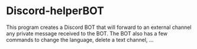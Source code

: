 # Discord-helperBOT

This program creates a Discord BOT that will forward to an external channel any private message received to the BOT.
The BOT also has a few commands to change the language, delete a text channel, ...
